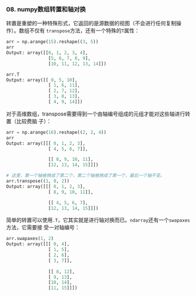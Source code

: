 ### 08. numpy数组转置和轴对换
转置是重塑的一种特殊形式，它返回的是源数据的视图（不会进行任何复制操作）。数组不仅有
`transpose`方法，还有一个特殊的`T`属性：
```python
arr = np.arange(15).reshape((3, 5))
arr
Output: array([[0, 1, 2, 3, 4],
                [5, 6, 7, 8, 9],
                [10, 11, 12, 13, 14]])

arr.T
Output: array([[ 0, 5, 10],
                [ 1, 6, 11],
                [ 2, 7, 12],
                [ 3, 8, 13],
                [ 4, 9, 14]])
```

对于高维数组，transpose需要得到一个由轴编号组成的元组才能对这些轴进行转置（比较费脑
子）：

```python
arr = np.arange(16).reshape((2, 2, 4))
arr
Output: array([[[ 0, 1, 2, 3],
                [ 4, 5, 6, 7]],

                [[ 8, 9, 10, 11],
                [12, 13, 14, 15]]])

# 这里，第一个轴被换成了第二个，第二个轴被换成了第一个，最后一个轴不变。
arr.transpose((1, 0, 2))
Output: array([[[ 0, 1, 2, 3],
                [ 8, 9, 10, 11]],

                [[ 4, 5, 6, 7],
                [12, 13, 14, 15]]])
```
简单的转置可以使用`.T`，它其实就是进行轴对换而已。`ndarray`还有一个`swapaxes`方法，它需要接
受一对轴编号：
```python
arr.swapaxes(1, 2)
Output: array([[[ 0, 4],
                [ 1, 5],
                [ 2, 6],
                [ 3, 7]],
                
                [[ 8, 12],
                [ 9, 13],
                [10, 14],
                [11, 15]]])
```
